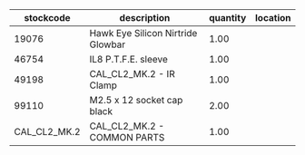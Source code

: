 |stockcode|description|quantity|location|
|---------|-----------|--------|--------|
|19076|Hawk Eye Silicon Nirtride Glowbar|1.00||
|46754|IL8 P.T.F.E. sleeve|1.00||
|49198|CAL_CL2_MK.2 - IR Clamp|1.00||
|99110|M2.5 x 12 socket cap black|2.00||
|CAL_CL2_MK.2|CAL_CL2_MK.2 - COMMON PARTS|1.00||
